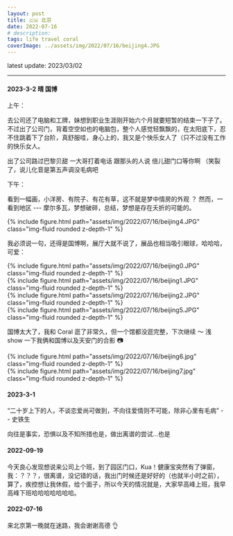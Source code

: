 ```yaml
---
layout: post
title: 🇨🇳 北京
date: 2022-07-16
# description: 
tags: life travel coral
coverImage: ../assets/img/2022/07/16/beijing4.JPG
---
```


latest update: 2023/03/02

---

#### 2023-3-2 晴 国博

上午：

去公司还了电脑和工牌，妹想到职业生涯刚开始六个月就要短暂的结束一下子了。不过出了公司门，背着空空如也的电脑包，整个人感觉轻飘飘的，在太阳底下，忍不住跳着下了台阶，真舒服哇，身心上的，我又是个快乐女人了（只不过没有工作的快乐女人。

出了公司路过巴黎贝甜 一大哥打着电话 跟那头的人说 倍儿甜门口等你啊 （笑裂了，说儿化音是第五声调没毛病吧

下午：

看到一幅画，小洋房、有院子、有花有草，这不就是梦中情房的外观 ？ 然而，一看到地区 --- 摩尔多瓦，梦想破碎，总结，梦想是存在夭折的可能的。

<div class="row justify-content-sm-center">
    <div class="col-sm-8 mt-3 mt-md-0">
        {% include figure.html path="assets/img/2022/07/16/beijing4.JPG" class="img-fluid rounded z-depth-1" %}
    </div>
</div>

我必须说一句，还得是国博啊，展厅大就不说了，展品也相当吸引眼球，哈哈哈，可爱：

<div class="row justify-content-sm-center">
    <div class="col-sm-3 mt-3 mt-md-0">
        {% include figure.html path="assets/img/2022/07/16/beijing0.JPG" class="img-fluid rounded z-depth-1" %}
    </div>
    <div class="col-sm-3 mt-3 mt-md-0">
        {% include figure.html path="assets/img/2022/07/16/beijing1.JPG" class="img-fluid rounded z-depth-1" %}
    </div>
    <div class="col-sm-3 mt-3 mt-md-0">
        {% include figure.html path="assets/img/2022/07/16/beijing2.JPG" class="img-fluid rounded z-depth-1" %}
    </div>
    <div class="col-sm-3 mt-3 mt-md-0">
        {% include figure.html path="assets/img/2022/07/16/beijing5.JPG" class="img-fluid rounded z-depth-1" %}
    </div>
</div>

国博太大了，我和 Coral 逛了非常久，但一个馆都没逛完整，下次继续 ～ 浅 show 一下我俩和国博以及天安门的合影 📷

<div class="row justify-content-sm-center">
    <div class="col-sm-5 mt-3 mt-md-0">
        {% include figure.html path="assets/img/2022/07/16/beijing6.jpg" class="img-fluid rounded z-depth-1" %}
    </div>
    <div class="col-sm-5 mt-3 mt-md-0">
        {% include figure.html path="assets/img/2022/07/16/beijing7.jpg" class="img-fluid rounded z-depth-1" %}
    </div>
</div>

#### 2023-3-1

“二十岁上下的人，不谈恋爱尚可做到，不向往爱情则不可能，除非心里有毛病” -- 史铁生

向往是事实，恐惧以及不知所措也是，做出离谱的尝试...也是

#### 2022-09-19

今天良心发现想说来公司上个班，到了园区门口，Kua！健康宝突然有了弹窗，我：？？？，很离谱，没记错的话，我出门时候还是好好的（也就半小时之前），算了，疾控想让我休假，给个面子，所以今天的情况就是，大家早高峰上班，我早高峰下班哈哈哈哈哈哈哈。

#### 2022-07-16 

来北京第一晚就在迷路，我会谢谢高德 👌